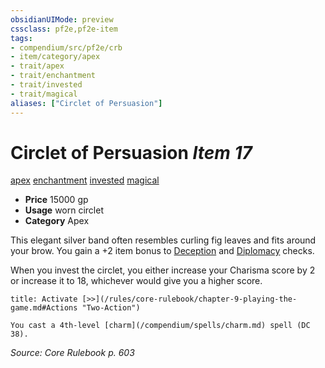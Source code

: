 ```yaml
---
obsidianUIMode: preview
cssclass: pf2e,pf2e-item
tags:
- compendium/src/pf2e/crb
- item/category/apex
- trait/apex
- trait/enchantment
- trait/invested
- trait/magical
aliases: ["Circlet of Persuasion"]
---
```

# Circlet of Persuasion *Item 17*  
[apex](/rules/traits/apex.md)  [enchantment](/rules/traits/enchantment.md)  [invested](/rules/traits/invested.md)  [magical](/rules/traits/magical.md)  

- **Price** 15000 gp
- **Usage** worn circlet
- **Category** Apex

This elegant silver band often resembles curling fig leaves and fits around your brow. You gain a +2 item bonus to [Deception](/compendium/skills.md#Deception) and [Diplomacy](/compendium/skills.md#Diplomacy) checks.

When you invest the circlet, you either increase your Charisma score by 2 or increase it to 18, whichever would give you a higher score.

```ad-embed-ability
title: Activate [>>](/rules/core-rulebook/chapter-9-playing-the-game.md#Actions "Two-Action")

You cast a 4th-level [charm](/compendium/spells/charm.md) spell (DC 38).
```

*Source: Core Rulebook p. 603*